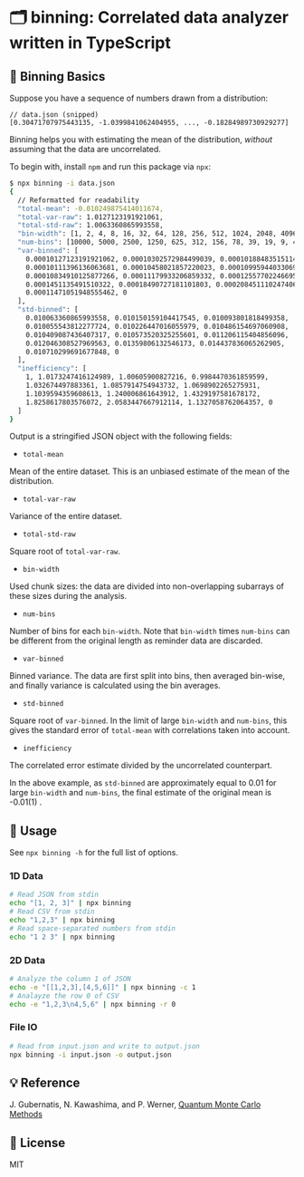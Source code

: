 # 🗂️ binning: Correlated data analyzer written in TypeScript

## 🚸 Binning Basics

Suppose you have a sequence of numbers drawn from a distribution:

```jsonc
// data.json (snipped)
[0.30471707975443135, -1.0399841062404955, ..., -0.18284989730929277]
```

Binning helps you with estimating the mean of the distribution, _without_ assuming that the data are uncorrelated.

To begin with, install `npm` and run this package via `npx`:

```bash
$ npx binning -i data.json
{
  // Reformatted for readability
  "total-mean": -0.010249875414011674,
  "total-var-raw": 1.0127123191921061,
  "total-std-raw": 1.0063360865993558,
  "bin-width": [1, 2, 4, 8, 16, 32, 64, 128, 256, 512, 1024, 2048, 4096, 8192],
  "num-bins": [10000, 5000, 2500, 1250, 625, 312, 156, 78, 39, 19, 9, 4, 2, 1],
  "var-binned": [
    0.00010127123191921062, 0.00010302572984499039, 0.00010188483515114095,
    0.00010111396136063681, 0.00010458021857220023, 0.00010995944033069256,
    0.00010834910125877266, 0.00011179933206859332, 0.0001255770224669531,
    0.0001451135491510322, 0.00018490727181101803, 0.00020845111024740627,
    0.00011471051948555462, 0
  ],
  "std-binned": [
    0.010063360865993558, 0.010150159104417545, 0.010093801818499358,
    0.010055543812277724, 0.010226447016055979, 0.010486154697060908,
    0.010409087436407317, 0.010573520325255601, 0.011206115404856096,
    0.012046308527969563, 0.01359806132546173, 0.014437836065262905,
    0.010710299691677848, 0
  ],
  "inefficiency": [
    1, 1.0173247416124989, 1.00605900827216, 0.9984470361859599,
    1.032674497883361, 1.0857914754943732, 1.0698902265275931,
    1.1039594359608613, 1.240006861643912, 1.4329197581678172,
    1.8258617803576072, 2.0583447667912114, 1.1327058762064357, 0
  ]
}

```

Output is a stringified JSON object with the following fields:

- `total-mean`

Mean of the entire dataset.
This is an unbiased estimate of the mean of the distribution.

- `total-var-raw`

Variance of the entire dataset.

- `total-std-raw`

Square root of `total-var-raw`.

- `bin-width`

Used chunk sizes: the data are divided into non-overlapping subarrays of these sizes during the analysis.

- `num-bins`

Number of bins for each `bin-width`.
Note that `bin-width` times `num-bins` can be different from the original length as reminder data are discarded.

- `var-binned`

Binned variance.
The data are first split into bins, then averaged bin-wise, and finally variance is calculated using the bin averages.

- `std-binned`

Square root of `var-binned`.
In the limit of large `bin-width` and `num-bins`, this gives the standard error of `total-mean` with correlations taken into account.

- `inefficiency`

The correlated error estimate divided by the uncorrelated counterpart.

In the above example, as `std-binned` are approximately equal to 0.01 for large `bin-width` and `num-bins`, the final estimate of the original mean is -0.01(1) .

## 🔨 Usage

See `npx binning -h` for the full list of options.

### 1D Data

```bash
# Read JSON from stdin
echo "[1, 2, 3]" | npx binning
# Read CSV from stdin
echo "1,2,3" | npx binning
# Read space-separated numbers from stdin
echo "1 2 3" | npx binning
```

### 2D Data

```bash
# Analyze the column 1 of JSON
echo -e "[[1,2,3],[4,5,6]]" | npx binning -c 1
# Analayze the row 0 of CSV
echo -e "1,2,3\n4,5,6" | npx binning -r 0
```

### File IO

```bash
# Read from input.json and write to output.json
npx binning -i input.json -o output.json
```

## 💡 Reference

J. Gubernatis, N. Kawashima, and P. Werner, [Quantum Monte Carlo Methods](https://www.cambridge.org/core/books/quantum-monte-carlo-methods/AEA92390DA497360EEDA153CF1CEC7AC)

## 📄 License

MIT
